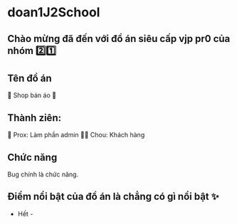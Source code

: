 # doan1J2School

## Chào mừng đã đến với đồ án siêu cấp vjp pr0 của nhóm 2️⃣1️⃣ 

## Tên đồ án

🏪 Shop bán áo 👕

## Thành ziên: 
  🤡 Prox: Làm phần admin
  👷‍♂️ Chou: Khách hàng
 
## Chức năng

Bug chính là chức năng.

## Điểm nổi bật của đồ án là chẳng có gì nổi bật ✨

- Hết -
